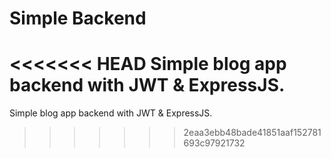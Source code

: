 # Simple Backend
<<<<<<< HEAD
Simple blog app backend with JWT & ExpressJS.
=======
Simple blog app backend with JWT & ExpressJS.
>>>>>>> 2eaa3ebb48bade41851aaf152781693c97921732
